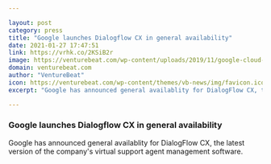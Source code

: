 ```yaml
---

layout: post
category: press
title: "Google launches Dialogflow CX in general availability"
date: 2021-01-27 17:47:51
link: https://vrhk.co/2KSiB2r
image: https://venturebeat.com/wp-content/uploads/2019/11/google-cloud-e1594658562493.jpg?w=1200&strip=all
domain: venturebeat.com
author: "VentureBeat"
icon: https://venturebeat.com/wp-content/themes/vb-news/img/favicon.ico
excerpt: "Google has announced general availablity for DialogFlow CX, the latest version of the company's virtual support agent management software."

---
```


### Google launches Dialogflow CX in general availability

Google has announced general availablity for DialogFlow CX, the latest version of the company's virtual support agent management software.